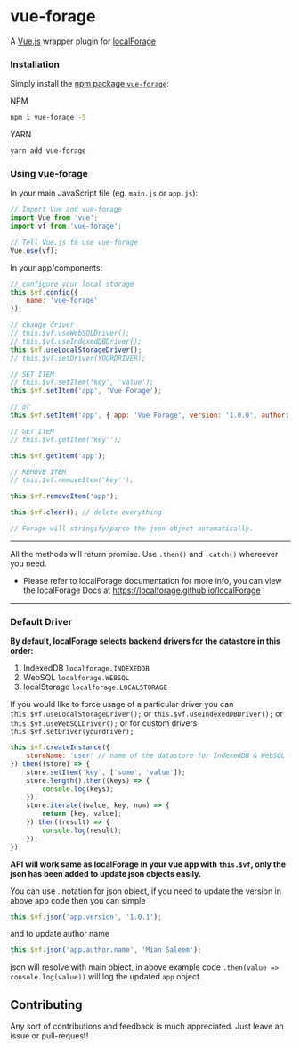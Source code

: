 # vue-forage
A [Vue.js](https://vuejs.org/) wrapper plugin for [localForage](https://github.com/localForage/localForage)


### Installation

Simply install the [npm package `vue-forage`](https://www.npmjs.com/package/vue-forage):

NPM
```bash
npm i vue-forage -S
```
YARN
```bash
yarn add vue-forage
```

### Using vue-forage

In your main JavaScript file (eg. `main.js` or `app.js`):

```javascript
// Import Vue and vue-forage
import Vue from 'vue';
import vf from 'vue-forage';

// Tell Vue.js to use vue-forage
Vue.use(vf);
```

In your app/components:

```javascript
// configure your local storage
this.$vf.config({
    name: 'vue-forage'
});

// change driver
// this.$vf.useWebSQLDriver();
// this.$vf.useIndexedDBDriver();
this.$vf.useLocalStorageDriver();
// this.$vf.setDriver(YOURDRIVER);

// SET ITEM
// this.$vf.setItem('key', 'value');
this.$vf.setItem('app', 'Vue Forage');

// or
this.$vf.setItem('app', { app: 'Vue Forage', version: '1.0.0', author: { name: 'John Doe', email: 'john.doe@mail.com' }});

// GET ITEM
// this.$vf.getItem('key'');

this.$vf.getItem('app');

// REMOVE ITEM
// this.$vf.removeItem('key'');

this.$vf.removeItem('app');

this.$vf.clear(); // delete everything

// Forage will stringify/parse the json object automatically.
```
---
All the methods will return promise. Use `.then()` and `.catch()` whereever you need.

* Please refer to localForage documentation for more info, you can view the localForage Docs at https://localforage.github.io/localForage
---

### Default Driver

**By default, localForage selects backend drivers for the datastore in this order:**

1. IndexedDB `localforage.INDEXEDDB`
2. WebSQL `localforage.WEBSQL`
3. localStorage `localforage.LOCALSTORAGE`

If you would like to force usage of a particular driver you can `this.$vf.useLocalStorageDriver();` or `this.$vf.useIndexedDBDriver();` or `this.$vf.useWebSQLDriver();` or for custom drivers `this.$vf.setDriver(yourdriver);`

```javascript
this.$vf.createInstance({
    storeName: 'user' // name of the datastore for IndexedDB & WebSQL - must be alphanumeric, with underscores
}).then((store) => {
    store.setItem('key', ['some', 'value']);
    store.length().then((keys) => {
        console.log(keys);
    });
    store.iterate((value, key, num) => {
        return [key, value];
    }).then((result) => {
        console.log(result);
    });
});
```

**API will work same as localForage in your vue app with `this.$vf`, only the json has been added to update json objects easily.**

You can use . notation for json object, if you need to update the version in above app code then you can simple
```javascript
this.$vf.json('app.version', '1.0.1');
```
and to update author name
```javascript
this.$vf.json('app.author.name', 'Mian Saleem');
```
json will resolve with main object, in above example code `.then(value => console.log(value))` will log the updated `app` object.

## Contributing

Any sort of contributions and feedback is much appreciated. Just leave an issue or pull-request!
